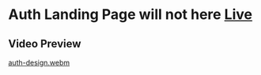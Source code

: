 # Auth Landing Page will not here [Live](https://auth-landing-by-rakibul-wdp.netlify.app/)
## Video Preview
[auth-design.webm](https://user-images.githubusercontent.com/85154840/225910669-ae1d8c65-7ec7-4357-b513-9f08b51d5fca.webm)
